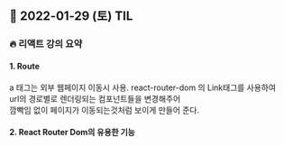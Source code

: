 ## 📆 2022-01-29 (토) TIL

### 🔥 리액트 강의 요약 <br>
 
 
#### 1. Route

a 태그는 외부 웹페이지 이동시 사용.
react-router-dom 의 Link태그를 사용하여   
url의 경로별로 렌더링되는 컴포넌트들을 변경해주어   
깜빡임 없이 페이지가 이동되는것처럼 보이게 만들어 준다.  

#### 2. React Router Dom의 유용한 기능
